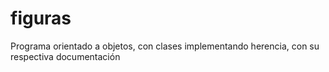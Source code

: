 # figuras
Programa orientado a objetos, con clases implementando herencia, con su respectiva documentación
